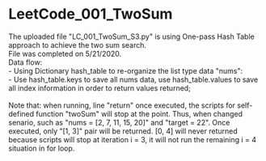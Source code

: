 # LeetCode_001_TwoSum
The uploaded file "LC_001_TwoSum_S3.py" is using One-pass Hash Table approach to achieve the two sum search.<br/>
File was completed on 5/21/2020.<br/>
Data flow:<br/>
    - Using Dictionary hash_table to re-organize the list type data "nums":<br/>
    - Use hash_table.keys to save all nums data, use hash_table.values to save all index information in order to return values
      returned;<br/><br/>
Note that: when running, line "return" once executed, the scripts for self-defined function "twoSum" will stop at the point. Thus, when changed senario, such as "nums = [2, 7, 11, 15, 20]" and "target = 22". Once executed, only "[1, 3]" pair will be returned. [0, 4] will never returned because scripts will stop at iteration i = 3, it will not run the remaining i = 4 situation in for loop.<br/>
